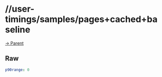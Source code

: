 
# //user-timings/samples/pages+cached+baseline

[→ Parent](../..)


## Raw


```yaml
p90range: 0

```

